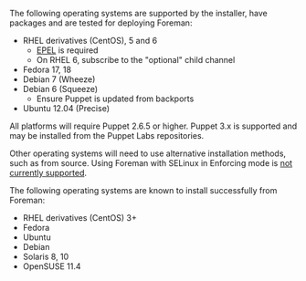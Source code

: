 
The following operating systems are supported by the installer, have packages and are tested for deploying Foreman:

* RHEL derivatives (CentOS), 5 and 6
  * [EPEL](http://fedoraproject.org/wiki/EPEL) is required
  * On RHEL 6, subscribe to the "optional" child channel
* Fedora 17, 18
* Debian 7 (Wheeze)
* Debian 6 (Squeeze)
  * Ensure Puppet is updated from backports
* Ubuntu 12.04 (Precise)

All platforms will require Puppet 2.6.5 or higher.  Puppet 3.x is supported and may be installed from the Puppet Labs repositories.

Other operating systems will need to use alternative installation methods, such as from source.  Using Foreman with SELinux in Enforcing mode is [not currently supported](http://projects.theforeman.org/issues/2125).

The following operating systems are known to install successfully from Foreman:

* RHEL derivatives (CentOS) 3+
* Fedora
* Ubuntu
* Debian
* Solaris 8, 10
* OpenSUSE 11.4

